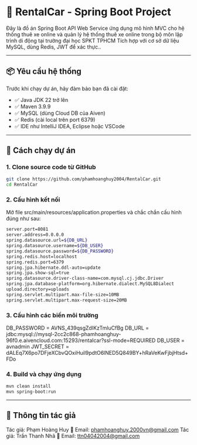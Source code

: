 # 🚗 RentalCar - Spring Boot Project

Đây là đồ án Spring Boot API Web Service ứng dụng mô hình MVC cho hệ thống thuê xe online và quản lý hệ thống thuê xe online trong bộ môn lập trình di động tại trường đại học SPKT TPHCM
Tích hợp với cơ sở dữ liệu MySQL,  dùng Redis, JWT để xác thực..

---

## 📦 Yêu cầu hệ thống

Trước khi chạy dự án, hãy đảm bảo bạn đã cài đặt:

- ✅ Java JDK 22 trở lên
- ✅ Maven 3.9.9
- ✅ MySQL (dùng Cloud DB của Aiven)
- ✅ Redis (cài local trên port 6379)
- ✅ IDE như IntelliJ IDEA, Eclipse hoặc VSCode

---

## 🚀 Cách chạy dự án

### 1. Clone source code từ GitHub
```bash
git clone https://github.com/phamhoanghuy2004/RentalCar.git
cd RentalCar
```

### 2. Cấu hình kết nối
Mở file src/main/resources/application.properties và chắc chắn cấu hình đúng như sau:
```bash
server.port=8081
server.address=0.0.0.0
spring.datasource.url=${DB_URL}
spring.datasource.username=${DB_USER}
spring.datasource.password=${DB_PASSWORD}
spring.redis.host=localhost
spring.redis.port=6379
spring.jpa.hibernate.ddl-auto=update
spring.jpa.show-sql=true
spring.datasource.driver-class-name=com.mysql.cj.jdbc.Driver
spring.jpa.database-platform=org.hibernate.dialect.MySQL8Dialect
upload.directory=uploads
spring.servlet.multipart.max-file-size=10MB
spring.servlet.multipart.max-request-size=20MB
```

### 3. Cấu hình các biến môi trường
DB_PASSWORD = AVNS_439qsgZdIKzTmluCfBg
DB_URL = jdbc:mysql://mysql-2cc2c868-phamhoanghuy-96f0.e.aivencloud.com:15293/rentalcar?ssl-mode=REQUIRED
DB_USER = avnadmin
JWT_SECRET = dALEq7X6po7DFjeXCbvQOxiHuil9pdtO6lNED5Q849BY+hRaVeKwFjbjHtsd+FDo

### 4. Build và chạy ứng dụng
```bash
mvn clean install
mvn spring-boot:run
```

---

## 👤 Thông tin tác giả
Tác giả: Phạm Hoàng Huy
📧 Email: phamhoanghuy.2000vn@gmail.com
Tác giả: Trần Thanh Nhã
📧 Email: ttn04042004@gmail.com
